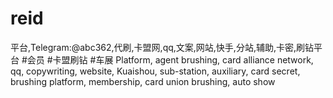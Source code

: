 # reid
平台,Telegram:@abc362,代刷,卡盟网,qq,文案,网站,快手,分站,辅助,卡密,刷钻平台 #会员 #卡盟刷钻 #车展 Platform, agent brushing, card alliance network, qq, copywriting, website, Kuaishou, sub-station, auxiliary, card secret, brushing platform, membership, card union brushing, auto show
